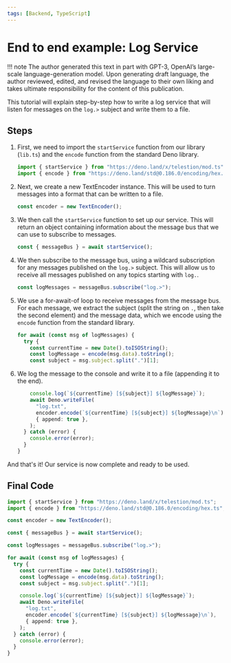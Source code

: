 ```yaml
---
tags: [Backend, TypeScript]
---
```


# End to end example: Log Service

!!! note
	The author generated this text in part with GPT-3, OpenAI’s large-scale language-generation model. Upon generating draft language, the author reviewed, edited, and revised the language to their own liking and takes ultimate responsibility for the content of this publication.

This tutorial will explain step-by-step how to write a log service that will listen for messages on the `log.>` subject and write them to a file.

## Steps

1. First, we need to import the `startService` function from our library (`lib.ts`) and the `encode` function from the standard Deno library.

	```ts
	import { startService } from "https://deno.land/x/telestion/mod.ts";
	import { encode } from "https://deno.land/std@0.186.0/encoding/hex.ts";
	```

2. Next, we create a new TextEncoder instance. This will be used to turn messages into a format that can be written to a file.

	```ts
	const encoder = new TextEncoder();
	```

3. We then call the `startService` function to set up our service. This will return an object containing information about the message bus that we can use to subscribe to messages.

	```ts
	const { messageBus } = await startService();
	```

4. We then subscribe to the message bus, using a wildcard subscription for any messages published on the `log.>` subject. This will allow us to receive all messages published on any topics starting with `log.`.

	```ts
	const logMessages = messageBus.subscribe("log.>");
	```

5. We use a for-await-of loop to receive messages from the message bus. For each message, we extract the subject (split the string on `.`, then take the second element) and the message data, which we encode using the `encode` function from the standard library.

	```ts
	for await (const msg of logMessages) {
	  try {
		const currentTime = new Date().toISOString();
		const logMessage = encode(msg.data).toString();
		const subject = msg.subject.split(".")[1];
	```

6. We log the message to the console and write it to a file (appending it to the end).

	```ts
		console.log(`${currentTime} [${subject}] ${logMessage}`);
		await Deno.writeFile(
		  "log.txt",
		  encoder.encode(`${currentTime} [${subject}] ${logMessage}\n`),
		  { append: true },
		);
	  } catch (error) {
		console.error(error);
	  }
	}
	```

And that's it! Our service is now complete and ready to be used.

## Final Code

```ts
import { startService } from "https://deno.land/x/telestion/mod.ts";
import { encode } from "https://deno.land/std@0.186.0/encoding/hex.ts";

const encoder = new TextEncoder();

const { messageBus } = await startService();

const logMessages = messageBus.subscribe("log.>");

for await (const msg of logMessages) {
  try {
    const currentTime = new Date().toISOString();
    const logMessage = encode(msg.data).toString();
    const subject = msg.subject.split(".")[1];

    console.log(`${currentTime} [${subject}] ${logMessage}`);
    await Deno.writeFile(
      "log.txt",
      encoder.encode(`${currentTime} [${subject}] ${logMessage}\n`),
      { append: true },
    );
  } catch (error) {
    console.error(error);
  }
}
```
